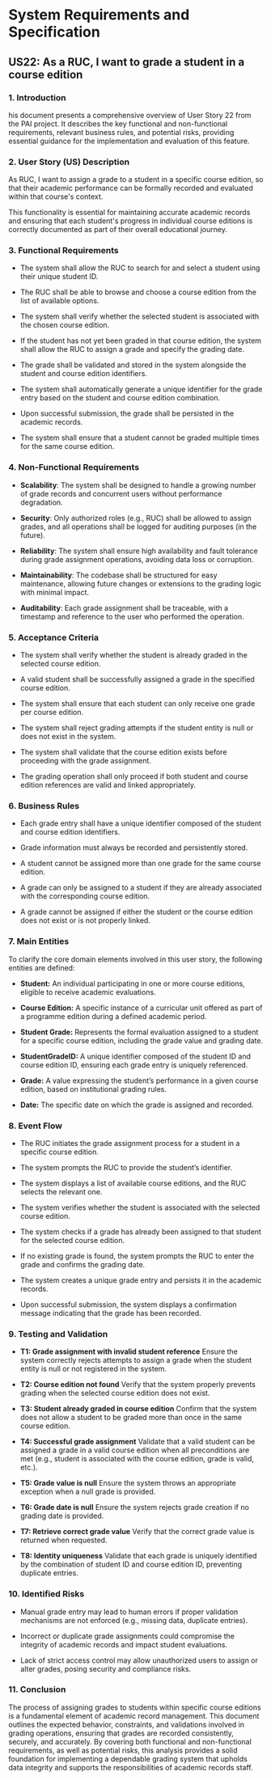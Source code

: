 # System Requirements and Specification



## US22: As a RUC, I want to grade a student in a course edition



### 1. Introduction

his document presents a comprehensive overview of User Story 22 from the PAI project. It describes the key functional and non-functional requirements, relevant business rules, and potential risks, providing essential guidance for the implementation and evaluation of this feature.


### 2. User Story (US) Description

As RUC, I want to assign a grade to a student in a specific course edition, so that their academic performance can be formally recorded and evaluated within that course's context.

This functionality is essential for maintaining accurate academic records and ensuring that each student's progress in individual course editions is correctly documented as part of their overall educational journey.



### 3. Functional Requirements

- The system shall allow the RUC to search for and select a student using their unique student ID.

- The RUC shall be able to browse and choose a course edition from the list of available options.

- The system shall verify whether the selected student is associated with the chosen course edition.

- If the student has not yet been graded in that course edition, the system shall allow the RUC to assign a grade and specify the grading date.

- The grade shall be validated and stored in the system alongside the student and course edition identifiers.

- The system shall automatically generate a unique identifier for the grade entry based on the student and course edition combination.

- Upon successful submission, the grade shall be persisted in the academic records.

- The system shall ensure that a student cannot be graded multiple times for the same course edition.



### 4. Non-Functional Requirements

- **Scalability**: The system shall be designed to handle a growing number of grade records and concurrent users without performance degradation.

- **Security**: Only authorized roles (e.g., RUC) shall be allowed to assign grades, and all operations shall be logged for auditing purposes (in the future).

- **Reliability**: The system shall ensure high availability and fault tolerance during grade assignment operations, avoiding data loss or corruption.

- **Maintainability**: The codebase shall be structured for easy maintenance, allowing future changes or extensions to the grading logic with minimal impact.

- **Auditability**: Each grade assignment shall be traceable, with a timestamp and reference to the user who performed the operation.



### 5. Acceptance Criteria

- The system shall verify whether the student is already graded in the selected course edition.

- A valid student shall be successfully assigned a grade in the specified course edition.

- The system shall ensure that each student can only receive one grade per course edition.

- The system shall reject grading attempts if the student entity is null or does not exist in the system.

- The system shall validate that the course edition exists before proceeding with the grade assignment.

- The grading operation shall only proceed if both student and course edition references are valid and linked appropriately.


### 6. Business Rules

- Each grade entry shall have a unique identifier composed of the student and course edition identifiers.

- Grade information must always be recorded and persistently stored.

- A student cannot be assigned more than one grade for the same course edition.

- A grade can only be assigned to a student if they are already associated with the corresponding course edition.

- A grade cannot be assigned if either the student or the course edition does not exist or is not properly linked.


### 7. Main Entities

To clarify the core domain elements involved in this user story, the following entities are defined:

- **Student:** An individual participating in one or more course editions, eligible to receive academic evaluations.

- **Course Edition:** A specific instance of a curricular unit offered as part of a programme edition during a defined academic period.

- **Student Grade:** Represents the formal evaluation assigned to a student for a specific course edition, including the grade value and grading date.

- **StudentGradeID:** A unique identifier composed of the student ID and course edition ID, ensuring each grade entry is uniquely referenced.

- **Grade:** A value expressing the student’s performance in a given course edition, based on institutional grading rules.

- **Date:** The specific date on which the grade is assigned and recorded.


### 8. Event Flow

- The RUC initiates the grade assignment process for a student in a specific course edition.

- The system prompts the RUC to provide the student’s identifier.

- The system displays a list of available course editions, and the RUC selects the relevant one.

- The system verifies whether the student is associated with the selected course edition.

- The system checks if a grade has already been assigned to that student for the selected course edition.

- If no existing grade is found, the system prompts the RUC to enter the grade and confirms the grading date.

- The system creates a unique grade entry and persists it in the academic records.

- Upon successful submission, the system displays a confirmation message indicating that the grade has been recorded.



### 9. Testing and Validation


- **T1: Grade assignment with invalid student reference**
Ensure the system correctly rejects attempts to assign a grade when the student entity is null or not registered in the system.

- **T2: Course edition not found**
Verify that the system properly prevents grading when the selected course edition does not exist.

- **T3: Student already graded in course edition**
Confirm that the system does not allow a student to be graded more than once in the same course edition.

- **T4: Successful grade assignment**
Validate that a valid student can be assigned a grade in a valid course edition when all preconditions are met (e.g., student is associated with the course edition, grade is valid, etc.).

- **T5: Grade value is null**
Ensure the system throws an appropriate exception when a null grade is provided.

- **T6: Grade date is null**
Ensure the system rejects grade creation if no grading date is provided.

- **T7: Retrieve correct grade value**
Verify that the correct grade value is returned when requested.

- **T8: Identity uniqueness**
Validate that each grade is uniquely identified by the combination of student ID and course edition ID, preventing duplicate entries.



### 10. Identified Risks

- Manual grade entry may lead to human errors if proper validation mechanisms are not enforced (e.g., missing data, duplicate entries).

- Incorrect or duplicate grade assignments could compromise the integrity of academic records and impact student evaluations.

- Lack of strict access control may allow unauthorized users to assign or alter grades, posing security and compliance risks.



### 11. Conclusion

The process of assigning grades to students within specific course editions is a fundamental element of academic record management.
This document outlines the expected behavior, constraints, and validations involved in grading operations, ensuring that grades are recorded consistently, securely, and accurately. By covering both functional and non-functional requirements, as well as potential risks, this analysis provides a solid foundation for implementing a dependable grading system that upholds data integrity and supports the responsibilities of academic records staff.